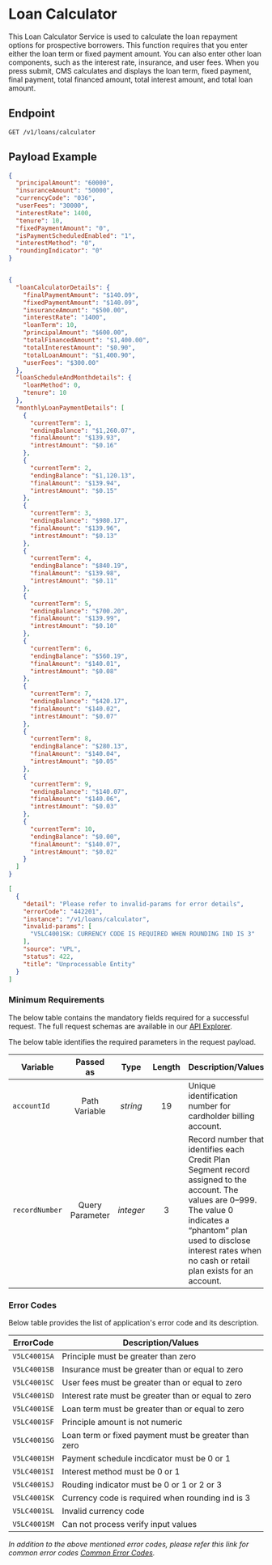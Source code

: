 # Loan Calculator

This Loan Calculator Service is used to calculate the loan repayment options for prospective borrowers. This function requires that you enter either the loan term or fixed payment amount. You can also enter other loan components, such as the interest rate, insurance, and user fees. When you press submit, CMS calculates and displays the loan term, fixed payment, final payment, total financed amount, total interest amount, and total loan amount.

## Endpoint

`GET /v1/loans/calculator`

## Payload Example

<!--
type: tab
titles: Request, Response, Error
-->

```json
{
  "principalAmount": "60000",
  "insuranceAmount": "50000",
  "currencyCode": "036",
  "userFees": "30000",
  "interestRate": 1400,
  "tenure": 10,
  "fixedPaymentAmount": "0",
  "isPaymentScheduledEnabled": "1",
  "interestMethod": "0",
  "roundingIndicator": "0"
}

```

<!--
type: tab
-->

```json

{
  "loanCalculatorDetails": {
    "finalPaymentAmount": "$140.09",
    "fixedPaymentAmount": "$140.09",
    "insuranceAmount": "$500.00",
    "interestRate": "1400",
    "loanTerm": 10,
    "principalAmount": "$600.00",
    "totalFinancedAmount": "$1,400.00",
    "totalInterestAmount": "$0.90",
    "totalLoanAmount": "$1,400.90",
    "userFees": "$300.00"
  },
  "loanScheduleAndMonthdetails": {
    "loanMethod": 0,
    "tenure": 10
  },
  "monthlyLoanPaymentDetails": [
    {
      "currentTerm": 1,
      "endingBalance": "$1,260.07",
      "finalAmount": "$139.93",
      "intrestAmount": "$0.16"
    },
    {
      "currentTerm": 2,
      "endingBalance": "$1,120.13",
      "finalAmount": "$139.94",
      "intrestAmount": "$0.15"
    },
    {
      "currentTerm": 3,
      "endingBalance": "$980.17",
      "finalAmount": "$139.96",
      "intrestAmount": "$0.13"
    },
    {
      "currentTerm": 4,
      "endingBalance": "$840.19",
      "finalAmount": "$139.98",
      "intrestAmount": "$0.11"
    },
    {
      "currentTerm": 5,
      "endingBalance": "$700.20",
      "finalAmount": "$139.99",
      "intrestAmount": "$0.10"
    },
    {
      "currentTerm": 6,
      "endingBalance": "$560.19",
      "finalAmount": "$140.01",
      "intrestAmount": "$0.08"
    },
    {
      "currentTerm": 7,
      "endingBalance": "$420.17",
      "finalAmount": "$140.02",
      "intrestAmount": "$0.07"
    },
    {
      "currentTerm": 8,
      "endingBalance": "$280.13",
      "finalAmount": "$140.04",
      "intrestAmount": "$0.05"
    },
    {
      "currentTerm": 9,
      "endingBalance": "$140.07",
      "finalAmount": "$140.06",
      "intrestAmount": "$0.03"
    },
    {
      "currentTerm": 10,
      "endingBalance": "$0.00",
      "finalAmount": "$140.07",
      "intrestAmount": "$0.02"
    }
  ]
}

```

<!--
type: tab
-->

```json
[
  {
    "detail": "Please refer to invalid-params for error details",
    "errorCode": "442201",
    "instance": "/v1/loans/calculator",
    "invalid-params": [
      "V5LC4001SK: CURRENCY CODE IS REQUIRED WHEN ROUNDING IND IS 3"
    ],
    "source": "VPL",
    "status": 422,
    "title": "Unprocessable Entity"
  }
]

```

<!-- type: tab-end -->

### Minimum Requirements

The below table contains the mandatory fields required for a successful request. The full request schemas are available in our [API Explorer](../api/?type=get&path=/v1/loans/calculator).

The below table identifies the required parameters in the request payload.

| Variable | Passed as | Type | Length | Description/Values |
| -------- | :-------: | :--: | :------------: | ------------------ |
| `accountId` | Path Variable | *string* | 19 | Unique identification number for cardholder billing account.|
| `recordNumber` | Query Parameter | *integer*| 3 | Record number that identifies each Credit Plan Segment record assigned to the account. The values are 0–999. The value 0 indicates a “phantom” plan used to disclose interest rates when no cash or retail plan exists for an account.|


### Error Codes

Below table provides the list of application's error code and its description.

| ErrorCode |  Description/Values |
| --------  | ------------------ |
| `V5LC4001SA` | Principle must be greater than zero |  
| `V5LC4001SB` | Insurance must be greater than or equal to zero |  
| `V5LC4001SC` | User fees must be greater than or equal to zero |  
| `V5LC4001SD` | Interest rate must be greater than or equal to zero |  
| `V5LC4001SE` | Loan term must be greater than or equal to zero |  
| `V5LC4001SF` | Principle amount is not numeric |  
| `V5LC4001SG` | Loan term or fixed payment must be greater than zero |  
| `V5LC4001SH` | Payment schedule incdicator must be 0 or 1 |  
| `V5LC4001SI` | Interest method must be 0 or 1 |  
| `V5LC4001SJ` | Rouding indicator must be 0 or 1 or 2 or 3 |  
| `V5LC4001SK` | Currency code is required when rounding ind is 3 |  
| `V5LC4001SL` | Invalid currency code |  
| `V5LC4001SM` | Can not process verify input values |  


*In addition to the above mentioned error codes, please refer this link for common error codes [Common Error Codes](?path=docs/Common_Error_Code.md).*